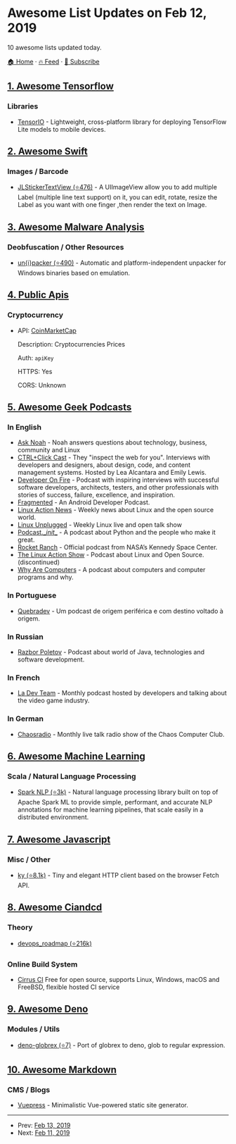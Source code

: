 # Awesome List Updates on Feb 12, 2019

10 awesome lists updated today.

[🏠 Home](/README.md) · [🔥 Feed](https://test.trackawesomelist.com/feed.xml) · [📮 Subscribe](https://trackawesomelist.us17.list-manage.com/subscribe?u=d2f0117aa829c83a63ec63c2f&id=36a103854c)



## [1. Awesome Tensorflow](/content/jtoy/awesome-tensorflow/README.md)

### Libraries

*   [TensorIO](https://doc-ai.github.io/tensorio/) - Lightweight, cross-platform library for deploying TensorFlow Lite models to mobile devices.

## [2. Awesome Swift](/content/matteocrippa/awesome-swift/README.md)

### Images / Barcode

*   [JLStickerTextView (⭐476)](https://github.com/Textcat/JLStickerTextView) - A UIImageView allow you to add multiple Label (multiple line text support) on it, you can edit, rotate, resize the Label as you want with one finger ,then render the text on Image.

## [3. Awesome Malware Analysis](/content/rshipp/awesome-malware-analysis/README.md)

### Deobfuscation / Other Resources

*   [un{i}packer (⭐490)](https://github.com/unipacker/unipacker) - Automatic and
    platform-independent unpacker for Windows binaries based on emulation.

## [4. Public Apis](/content/public-apis/public-apis/README.md)

### Cryptocurrency

- API: [CoinMarketCap](https://coinmarketcap.com/api/)

  Description: Cryptocurrencies Prices

  Auth: `apiKey`

  HTTPS: Yes

  CORS: Unknown



## [5. Awesome Geek Podcasts](/content/ayr-ton/awesome-geek-podcasts/README.md)

### In English

*   [Ask Noah](https://www.jupiterbroadcasting.com/show/asknoah/) - Noah answers questions about technology, business, community and Linux
*   [CTRL+Click Cast](https://www.ctrlclickcast.com/) - They "inspect the web for you". Interviews with developers and designers, about design, code, and content management systems. Hosted by Lea Alcantara and Emily Lewis.
*   [Developer On Fire](https://developeronfire.com/) - Podcast with inspiring interviews with successful software developers, architects, testers, and other professionals with stories of success, failure, excellence, and inspiration.
*   [Fragmented](https://fragmentedpodcast.com/) - An Android Developer Podcast.
*   [Linux Action News](https://www.jupiterbroadcasting.com/show/linux-action-news/) - Weekly news about Linux and the open source world.
*   [Linux Unplugged](https://www.jupiterbroadcasting.com/show/linuxun/) - Weekly Linux live and open talk show
*   [Podcast.\_*init*\_](https://www.pythonpodcast.com/) - A podcast about Python and the people who make it great.
*   [Rocket Ranch](https://www.nasa.gov/kennedy/rocketranch/) - Official podcast from NASA’s Kennedy Space Center.
*   [The Linux Action Show](https://www.jupiterbroadcasting.com/tag/linux-action-show/) - Podcast about Linux and Open Source. (discontinued)
*   [Why Are Computers](https://whyarecomputers.com/) - A podcast about computers and computer programs and why.

### In Portuguese

*   [Quebradev](https://quebradev.com.br/) - Um podcast de origem periférica e com destino voltado à origem.

### In Russian

*   [Razbor Poletov](http://razborpoletov.com) - Podcast about world of Java, technologies and software development.

### In French

*   [La Dev Team](https://www.radiokawa.com/episode/la-dev-team-hs2/) - Monthly podcast hosted by developers and talking about the video game industry.

### In German

*   [Chaosradio](https://chaosradio.de) - Monthly live talk radio show of the Chaos Computer Club.

## [6. Awesome Machine Learning](/content/josephmisiti/awesome-machine-learning/README.md)

### Scala / Natural Language Processing

*   [Spark NLP (⭐3k)](https://github.com/JohnSnowLabs/spark-nlp) - Natural language processing library built on top of Apache Spark ML to provide simple, performant, and accurate NLP annotations for machine learning pipelines, that scale easily in a distributed environment.

## [7. Awesome Javascript](/content/sorrycc/awesome-javascript/README.md)

### Misc / Other

*   [ky (⭐8.1k)](https://github.com/sindresorhus/ky) - Tiny and elegant HTTP client based on the browser Fetch API.

## [8. Awesome Ciandcd](/content/cicdops/awesome-ciandcd/README.md)

### Theory

*   [devops\_roadmap (⭐216k)](https://github.com/kamranahmedse/developer-roadmap)

### Online Build System

*   [Cirrus CI](https://cirrus-ci.org) Free for open source, supports Linux, Windows, macOS and FreeBSD, flexible hosted CI service

## [9. Awesome Deno](/content/denolib/awesome-deno/README.md)

### Modules / Utils

*   [deno-globrex (⭐7)](https://github.com/hayd/deno-globrex) - Port of globrex to deno, glob to regular expression.

## [10. Awesome Markdown](/content/BubuAnabelas/awesome-markdown/README.md)

### CMS / Blogs

*   [Vuepress](https://vuepress.vuejs.org/) - Minimalistic Vue-powered static site generator.

---

- Prev: [Feb 13, 2019](/content/2019/02/13/README.md)
- Next: [Feb 11, 2019](/content/2019/02/11/README.md)